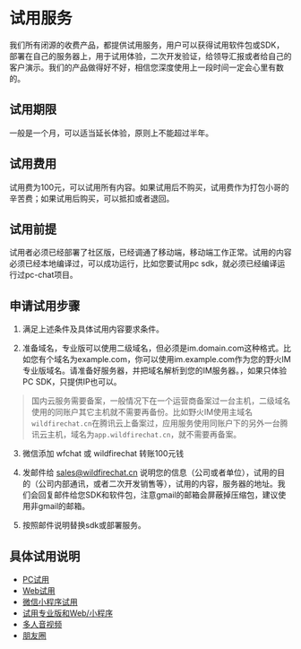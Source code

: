 # 试用服务
我们所有闭源的收费产品，都提供试用服务，用户可以获得试用软件包或SDK，部署在自己的服务器上，用于试用体验，二次开发验证，给领导汇报或者给自己的客户演示。我们的产品做得好不好，相信您深度使用上一段时间一定会心里有数的。

## 试用期限
一般是一个月，可以适当延长体验，原则上不能超过半年。

## 试用费用
试用费为100元，可以试用所有内容。如果试用后不购买，试用费作为打包小哥的辛苦费；如果试用后购买，可以抵扣或者退回。

## 试用前提
试用者必须已经部署了社区版，已经调通了移动端，移动端工作正常。试用的内容必须已经本地编译过，可以成功运行，比如您要试用pc sdk，就必须已经编译运行过pc-chat项目。

## 申请试用步骤
1. 满足上述条件及具体试用内容要求条件。

2. 准备域名，专业版可以使用二级域名，但必须是im.domain.com这种格式。比如您有个域名为example.com，你可以使用im.example.com作为您的野火IM专业版域名。请准备好服务器，并把域名解析到您的IM服务器。，如果只体验PC SDK，只提供IP也可以。
> 国内云服务需要备案，一般情况下在一个运营商备案过一台主机，二级域名使用的同账户其它主机就不需要再备份。比如野火IM使用主域名```wildfirechat.cn```在腾讯云上备案过，应用服务使用同账户下的另外一台腾讯云主机，域名为```app.wildfirechat.cn```，就不需要再备案。

3. 微信添加 wfchat 或 wildfirechat 转账100元钱

4. 发邮件给 sales@wildfirechat.cn 说明您的信息（公司或者单位），试用的目的（公司内部通讯，或者二次开发销售等），试用的内容，服务器的地址。我们会回复邮件给您SDK和软件包，注意gmail的邮箱会屏蔽掉压缩包，建议使用非gmail的邮箱。

5. 按照邮件说明替换sdk或部署服务。

## 具体试用说明
* [PC试用](pc.md)
* [Web试用](web.md)
* [微信小程序试用](wx.md)
* [试用专业版和Web/小程序](trial.md)
* [多人音视频](voip.md)
* [朋友圈](moments.md)
